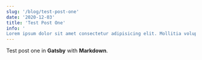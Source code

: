 ```yaml
---
slug: '/blog/test-post-one'
date: '2020-12-03'
title: 'Test Post One'
info: '
Lorem ipsum dolor sit amet consectetur adipisicing elit. Mollitia voluptatum nisi rem cum magni, alias repellat voluptatibus impedit deserunt. Nam ipsam modi nulla omnis vero molestiae dolore neque iure voluptas.'
---
```


Test post one in **Gatsby** with **Markdown**.
